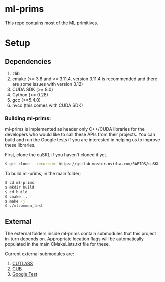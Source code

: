 # ml-prims
This repo contains most of the ML primitives.

# Setup
## Dependencies

1. zlib
2. cmake (>= 3.8 and <= 3.11.4, version 3.11.4 is recommended and there are some issues with version 3.12)
3. CUDA SDK (>= 8.0)
4. Cython (>= 0.28)
5. gcc (>=5.4.0)
6. nvcc (this comes with CUDA SDK)

### Building ml-prims:

ml-prims is implemented as header only C++/CUDA libraries for the developers who would like to call these APIs from their projects. You can build and run the Google tests if you are interested in helping us to improve these libraries.

First, clone the cuSKL if you haven't cloned it yet.

```bash
$ git clone --recursive https://gitlab-master.nvidia.com/RAPIDS/cuSKL
```

To build ml-prims, in the main folder;

```bash
$ cd ml-prims
$ mkdir build
$ cd build
$ cmake ..
$ make -j
$ ./mlcommon_test
```

## External

The external folders inside ml-prims contain submodules that this project in-turn depends on. Appropriate location flags
will be automatically populated in the main CMakeLists.txt file for these.

Current external submodules are:

1. [CUTLASS](https://github.com/NVIDIA/cutlass)
2. [CUB](https://github.com/NVlabs/cub)
3. [Google Test](https://github.com/google/googletest)
